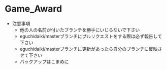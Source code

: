 # Game_Award
* 注意事項
  * 他の人の名前が付いたブランチを勝手にいじらないで下さい
  * eguchidaiki/masterブランチにプルリクエストをする際は必ず報告して下さい
  * eguchidaiki/masterブランチに更新があったら自分のブランチに反映させて下さい
  * バックアップはこまめに
